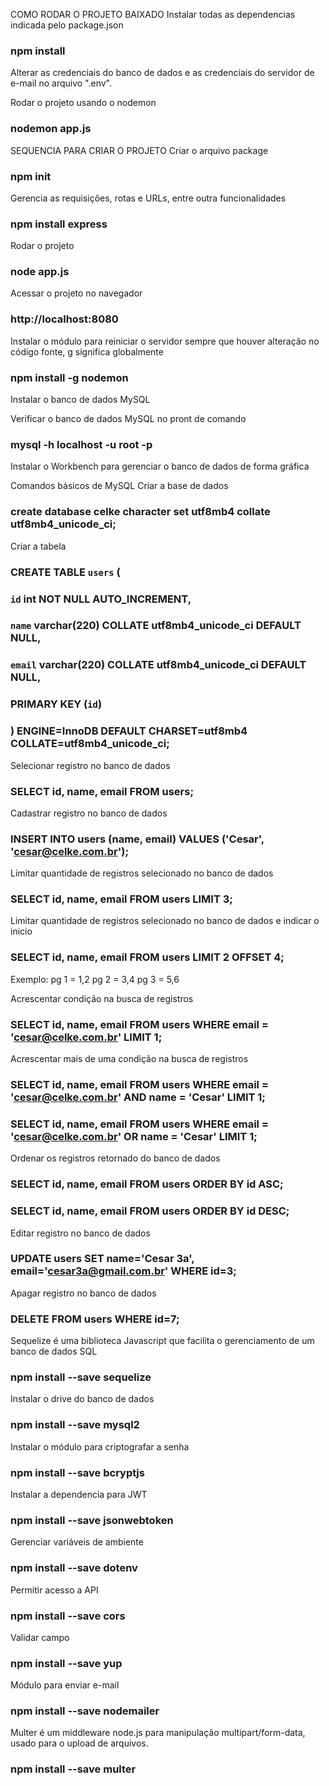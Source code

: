 COMO RODAR O PROJETO BAIXADO
Instalar todas as dependencias indicada pelo package.json
### npm install

Alterar as credenciais do banco de dados e as credenciais do servidor de e-mail no arquivo ".env".

Rodar o projeto usando o nodemon 
### nodemon app.js



SEQUENCIA PARA CRIAR O PROJETO
Criar o arquivo package
### npm init

Gerencia as requisições, rotas e URLs, entre outra funcionalidades
### npm install express

Rodar o projeto 
### node app.js

Acessar o projeto no navegador
### http://localhost:8080

Instalar o módulo para reiniciar o servidor sempre que houver alteração no código fonte, g significa globalmente
### npm install -g nodemon

Instalar o banco de dados MySQL

Verificar o banco de dados MySQL no pront de comando
### mysql -h localhost -u root -p

Instalar o Workbench para gerenciar o banco de dados de forma gráfica

Comandos básicos de MySQL
Criar a base de dados
### create database celke character set utf8mb4 collate utf8mb4_unicode_ci;

Criar a tabela
### CREATE TABLE `users` (
###     `id` int NOT NULL AUTO_INCREMENT,
###      `name` varchar(220) COLLATE utf8mb4_unicode_ci DEFAULT NULL,
###      `email` varchar(220) COLLATE utf8mb4_unicode_ci DEFAULT NULL,
###      PRIMARY KEY (`id`)    
### ) ENGINE=InnoDB DEFAULT CHARSET=utf8mb4 COLLATE=utf8mb4_unicode_ci;

Selecionar registro no banco de dados
### SELECT id, name, email FROM users;

Cadastrar registro no banco de dados
### INSERT INTO users (name, email) VALUES ('Cesar', 'cesar@celke.com.br');

Limitar quantidade de registros selecionado no banco de dados
### SELECT id, name, email FROM users LIMIT 3;

Limitar quantidade de registros selecionado no banco de dados e indicar o inicio
### SELECT id, name, email FROM users LIMIT 2 OFFSET 4;
Exemplo:
pg 1 = 1,2
pg 2 = 3,4
pg 3 = 5,6

Acrescentar condição na busca de registros
### SELECT id, name, email FROM users WHERE email = 'cesar@celke.com.br' LIMIT 1;

Acrescentar mais de uma condição na busca de registros
### SELECT id, name, email FROM users WHERE email = 'cesar@celke.com.br' AND name = 'Cesar' LIMIT 1;
### SELECT id, name, email FROM users WHERE email = 'cesar@celke.com.br' OR name = 'Cesar' LIMIT 1;

Ordenar os registros retornado do banco de dados
### SELECT id, name, email FROM users ORDER BY id ASC;
### SELECT id, name, email FROM users ORDER BY id DESC;

Editar registro no banco de dados
### UPDATE users SET name='Cesar 3a', email='cesar3a@gmail.com.br' WHERE id=3;

Apagar registro no banco de dados
### DELETE FROM users WHERE id=7;

Sequelize é uma biblioteca Javascript que facilita o gerenciamento de um banco de dados SQL
### npm install --save sequelize

Instalar o drive do banco de dados
### npm install --save mysql2

Instalar o módulo para criptografar a senha
### npm install --save bcryptjs

Instalar a dependencia para JWT
### npm install --save jsonwebtoken

Gerenciar variáveis de ambiente
### npm install --save dotenv

Permitir acesso a API
### npm install --save cors

Validar campo
### npm install --save yup

Módulo para enviar e-mail
### npm install --save nodemailer

Multer é um middleware node.js para manipulação multipart/form-data, usado para o upload de arquivos. 
### npm install --save multer